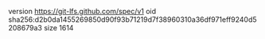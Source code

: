 version https://git-lfs.github.com/spec/v1
oid sha256:d2b0da1455269850d90f93b71219d7f38960310a36df971eff9240d5208679a3
size 1614
